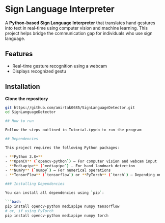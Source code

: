 # Sign Language Interpreter

A **Python-based Sign Language Interpreter** that translates hand gestures into text in real-time using computer vision and machine learning. This project helps bridge the communication gap for individuals who use sign language.

## Features

- Real-time gesture recognition using a webcam
- Displays recognized gestu

## Installation

**Clone the repository**  
```bash
git https://github.com/amirtak0685/SignLanguageDetector.git
cd SignLanguageDetector

## How to run

Follow the steps outlined in Tutorial.ipynb to run the program

## Dependencies

This project requires the following Python packages:

- **Python 3.8+**
- **OpenCV** (`opencv-python`) – For computer vision and webcam input
- **Mediapipe** (`mediapipe`) – For hand landmark detection
- **NumPy** (`numpy`) – For numerical operations
- **TensorFlow** (`tensorflow`) or **PyTorch** (`torch`) – Depending on the trained model used

### Installing Dependencies

You can install all dependencies using `pip`:

```bash
pip install opencv-python mediapipe numpy tensorflow
# or, if using PyTorch
pip install opencv-python mediapipe numpy torch
